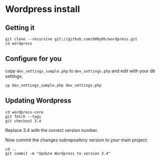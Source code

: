# Wordpress install

## Getting it

    git clone --recursive git://github.com/b00y0h/wordpress.git
    cd wordpress

## Configure for you

copy `dev_settings_sample.php` to `dev_settings.php` and edit with your db settings.

    cp dev_settings_sample.php dev_settings.php
    
## Updating Wordpress

    cd wordpress-core
    git fetch --tags
    git checkout 3.4

Replace 3.4 with the correct version number.

Now commit the changes subrepository version to your main project:

    cd ..
    git commit -m "Update Wordpress to version 3.4"